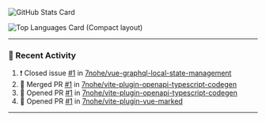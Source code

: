 ![GitHub Stats Card](https://github-readme-stats.vercel.app/api?username=7nohe&count_private=true&theme=react)

![Top Languages Card (Compact layout)](https://github-readme-stats.vercel.app/api/top-langs/?username=7nohe&layout=compact&theme=react)

---

### :koala: Recent Activity

<!--START_SECTION:activity-->
1. ❗️ Closed issue [#1](https://github.com/7nohe/vue-graphql-local-state-management/issues/1) in [7nohe/vue-graphql-local-state-management](https://github.com/7nohe/vue-graphql-local-state-management)
2. 🎉 Merged PR [#1](https://github.com/7nohe/vite-plugin-openapi-typescript-codegen/pull/1) in [7nohe/vite-plugin-openapi-typescript-codegen](https://github.com/7nohe/vite-plugin-openapi-typescript-codegen)
3. 💪 Opened PR [#1](https://github.com/7nohe/vite-plugin-openapi-typescript-codegen/pull/1) in [7nohe/vite-plugin-openapi-typescript-codegen](https://github.com/7nohe/vite-plugin-openapi-typescript-codegen)
4. 💪 Opened PR [#1](https://github.com/7nohe/vite-plugin-vue-marked/pull/1) in [7nohe/vite-plugin-vue-marked](https://github.com/7nohe/vite-plugin-vue-marked)
<!--END_SECTION:activity-->

---
